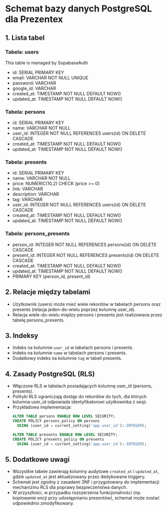 # Schemat bazy danych PostgreSQL dla Prezentex

## 1. Lista tabel
### Tabela: users

This table is managed by SupabaseAuth

- id: SERIAL PRIMARY KEY
- email: VARCHAR NOT NULL UNIQUE
- password: VARCHAR  
- google_id: VARCHAR
- created_at: TIMESTAMP NOT NULL DEFAULT NOW()
- updated_at: TIMESTAMP NOT NULL DEFAULT NOW()

### Tabela: persons
- id: SERIAL PRIMARY KEY
- name: VARCHAR NOT NULL
- user_id: INTEGER NOT NULL REFERENCES users(id) ON DELETE CASCADE
- created_at: TIMESTAMP NOT NULL DEFAULT NOW()
- updated_at: TIMESTAMP NOT NULL DEFAULT NOW()

### Tabela: presents
- id: SERIAL PRIMARY KEY
- name: VARCHAR NOT NULL
- price: NUMERIC(10,2) CHECK (price >= 0)
- link: VARCHAR
- description: VARCHAR
- tag: VARCHAR
- user_id: INTEGER NOT NULL REFERENCES users(id) ON DELETE CASCADE
- created_at: TIMESTAMP NOT NULL DEFAULT NOW()
- updated_at: TIMESTAMP NOT NULL DEFAULT NOW()

### Tabela: persons_presents
- person_id: INTEGER NOT NULL REFERENCES persons(id) ON DELETE CASCADE
- present_id: INTEGER NOT NULL REFERENCES presents(id) ON DELETE CASCADE
- created_at: TIMESTAMP NOT NULL DEFAULT NOW()
- updated_at: TIMESTAMP NOT NULL DEFAULT NOW()
- PRIMARY KEY (person_id, present_id)

## 2. Relacje między tabelami
- Użytkownik (users) może mieć wiele rekordów w tabelach persons oraz presents (relacja jeden-do-wielu poprzez kolumnę user_id).
- Relacja wiele-do-wielu między persons i presents jest realizowana przez tabelę persons_presents.

## 3. Indeksy
- Indeks na kolumnie `user_id` w tabelach persons i presents.
- Indeks na kolumnie `name` w tabelach persons i presents.
- Dodatkowy indeks na kolumnie `tag` w tabeli presents.

## 4. Zasady PostgreSQL (RLS)
- Włączone RLS w tabelach posiadających kolumnę user_id (persons, presents).
- Polityki RLS ograniczają dostęp do rekordów do tych, dla których kolumna user_id odpowiada identyfikatorowi użytkownika z sesji.
- Przykładowa implementacja:
  ```sql
  ALTER TABLE persons ENABLE ROW LEVEL SECURITY;
  CREATE POLICY persons_policy ON persons
    USING (user_id = current_setting('app.user_id')::INTEGER);

  ALTER TABLE presents ENABLE ROW LEVEL SECURITY;
  CREATE POLICY presents_policy ON presents
    USING (user_id = current_setting('app.user_id')::INTEGER);
  ```

## 5. Dodatkowe uwagi
- Wszystkie tabele zawierają kolumny audytowe `created_at` i `updated_at`, gdzie `updated_at` jest aktualizowany przez dedykowane triggery.
- Schemat jest zgodny z zasadami 3NF i przygotowany do implementacji mechanizmu RLS dla poprawy bezpieczeństwa danych.
- W przyszłości, w przypadku rozszerzenia funkcjonalności (np. kopiowanie encji przy udostępnianiu prezentów), schemat może zostać odpowiednio zmodyfikowany. 